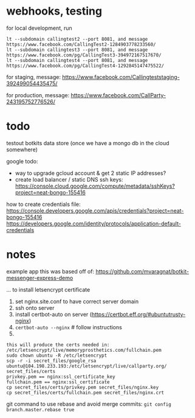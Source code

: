 # webhooks, testing

for local development, run
````
lt --subdomain callingtest2 --port 8081, and message https://www.facebook.com/CallingTest2-1284903778233560/
lt --subdomain callingtest3 --port 8081, and message https://www.facebook.com/pg/CallingTest3-394972167517670/
lt --subdomain callingtest4 --port 8081, and message https://www.facebook.com/pg/CallingTest4-1292845147475522/
````

for staging, message:
https://www.facebook.com/Callingteststaging-392499054435475/

for production, message:
https://www.facebook.com/CallParty-243195752776526/

# todo

testout botkits data store (once we have a mongo db in the cloud somewhere)

google todo:
- way to upgrade gcloud account & get 2 static IP addresses?
- create load balancer / static DNS
ssh keys: https://console.cloud.google.com/compute/metadata/sshKeys?project=neat-bongo-155416

how to create credentials file: https://console.developers.google.com/apis/credentials?project=neat-bongo-155416
https://developers.google.com/identity/protocols/application-default-credentials


# notes

example app this was based off of:
https://github.com/mvaragnat/botkit-messenger-express-demo


... to install letsencrypt certificate

1. set nginx.site.conf to have correct server domain
2. ssh onto server
3. install certbot-auto on server (https://certbot.eff.org/#ubuntutrusty-nginx)
4. `certbot-auto --nginx` # follow instructions
5.
`````
this will produce the certs needed in: /etc/letsencrypt/live/memoryprosthetics.com/fullchain.pem
sudo chown ubuntu -R /etc/letsencrypt
scp -r -i secret_files/google_rsa ubuntu@104.198.233.193:/etc/letsencrypt/live/callparty.org/ secret_files/certs
privkey.pem == nginx:ssl_certificate_key
fullchain.pem == nginx:ssl_certificate
cp secret_files/certs/privkey.pem secret_files/nginx.key
cp secret_files/certs/fullchain.pem secret_files/nginx.crt
`````

git command to use rebase and avoid merge commits: `git config branch.master.rebase true`







